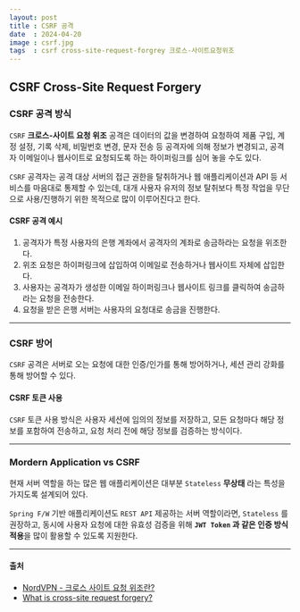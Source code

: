 ```yaml
---
layout: post
title : CSRF 공격
date  : 2024-04-20
image : csrf.jpg
tags  : csrf cross-site-request-forgrey 크로스-사이트요청위조
---
```


## CSRF Cross-Site Request Forgery

### CSRF 공격 방식

`CSRF` **크로스-사이트 요청 위조** 공격은 데이터의 값을 변경하여 요청하여 제품 구입, 계정 설정, 기록 삭제, 비밀번호 변경,
문자 전송 등 공격자에 의해 정보가 변경되고, 공격자 이메일이나 웹사이트로 요청되도록 하는 하이퍼링크를 심어 놓을 수도 있다.

`CSRF` 공격자는 공격 대상 서버의 접근 권한을 탈취하거나 웹 애플리케이션과 API 등 서비스를 마음대로 통제할 수 있는데,
대개 사용자 유저의 정보 탈취보다 특정 작업을 무단으로 사용/진행하기 위한 목적으로 많이 이루어진다고 한다.

#### CSRF 공격 예시

1. 공격자가 특정 사용자의 은행 계좌에서 공격자의 계좌로 송금하라는 요청을 위조한다.
2. 위조 요청은 하이퍼링크에 삽입하여 이메일로 전송하거나 웹사이트 자체에 삽입한다.
3. 사용자는 공격자가 생성한 이메일 하이퍼링크나 웹사이트 링크를 클릭하여 송금하라는 요청을 전송한다.
4. 요청을 받은 은행 서버는 사용자의 요청대로 송금을 진행한다.

---

### CSRF 방어

`CSRF` 공격은 서버로 오는 요청에 대한 인증/인가를 통해 방어하거나, 세션 관리 강화를 통해 방어할 수 있다.

#### CSRF 토큰 사용

`CSRF` 토큰 사용 방식은 사용자 세션에 임의의 정보를 저장하고, 모든 요청마다 해당 정보를 포함하여 전송하고,
요청 처리 전에 해당 정보를 검증하는 방식이다.

---

### Mordern Application vs CSRF

현재 서버 역할을 하는 많은 웹 애플리케이션은 대부분 `Stateless` **무상태** 라는 특성을 가지도록 설계되어 있다.

`Spring F/W` 기반 애플리케이션도 `REST API` 제공하는 서버 역할이라면, `Stateless` 를 권장하고,
동시에 사용자 요청에 대한 유효성 검증을 위해 **`JWT Token` 과 같은 인증 방식 적용**을 많이 활용할 수 있도록 지원한다.

---

#### 출처

- [NordVPN - 크로스 사이트 요청 위조란?](https://nordvpn.com/ko/blog/csrf/)
- [What is cross-site request forgery?](https://www.invicti.com/blog/web-security/csrf-cross-site-request-forgery/)